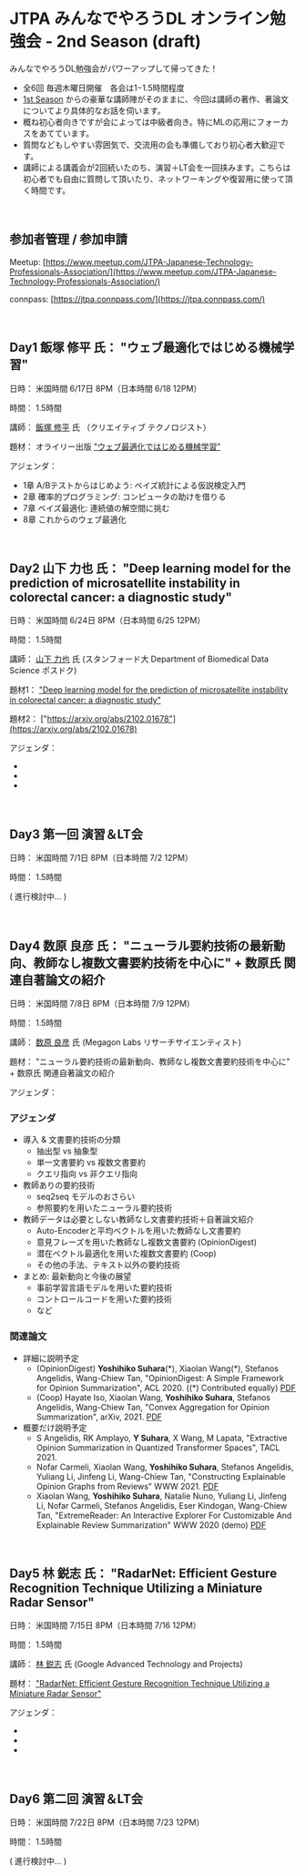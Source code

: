 # JTPA みんなでやろうDL オンライン勉強会 - 2nd Season (draft)

みんなでやろうDL勉強会がパワーアップして帰ってきた！

* 全6回 毎週木曜日開催　各会は1−1.5時間程度
* [1st Season](https://github.com/JTPA/learn_DL_together/blob/master/README.md) からの豪華な講師陣がそのままに、今回は講師の著作、著論文についてより具体的なお話を伺います。
* 概ね初心者向きですが会によっては中級者向き。特にMLの応用にフォーカスをあてています。
* 質問などもしやすい雰囲気で、交流用の会も準備しており初心者大歓迎です。
* 講師による講義会が2回続いたのち、演習＋LT会を一回挟みます。こちらは初心者でも自由に質問して頂いたり、ネットワーキングや復習用に使って頂く時間です。

<br>

## 参加者管理 / 参加申請

Meetup: [https://www.meetup.com/JTPA-Japanese-Technology-Professionals-Association/](https://www.meetup.com/JTPA-Japanese-Technology-Professionals-Association/)

connpass: [https://jtpa.connpass.com/](https://jtpa.connpass.com/)

<br>

## Day1 飯塚 修平 氏： "ウェブ最適化ではじめる機械学習"

日時： 米国時間 6/17日 8PM（日本時間 6/18 12PM）

時間： 1.5時間

講師： [飯塚 修平](https://tushuhei.com/) 氏 （クリエイティブ テクノロジスト）

題材： オライリー出版  ["ウェブ最適化ではじめる機械学習"](https://tushuhei.com/blog/introduction-to-machine-learning-with-web-optimization/)


アジェンダ：

* 1章 A/Bテストからはじめよう: ベイズ統計による仮説検定入門
* 2章 確率的プログラミング: コンピュータの助けを借りる
* 7章 ベイズ最適化: 連続値の解空間に挑む
* 8章 これからのウェブ最適化
                        
<br>

## Day2 山下 力也 氏： "Deep learning model for the prediction of microsatellite instability in colorectal cancer: a diagnostic study"

日時： 米国時間 6/24日 8PM（日本時間 6/25 12PM）

時間： 1.5時間

講師： [山下 力也](https://www.linkedin.com/in/rikiya-yamashita/) 氏 (スタンフォード大 Department of Biomedical Data Science ポスドク)

題材1： ["Deep learning model for the prediction of microsatellite instability in colorectal cancer: a diagnostic study"](https://pubmed.ncbi.nlm.nih.gov/33387492/)

題材2： ["https://arxiv.org/abs/2102.01678"](https://arxiv.org/abs/2102.01678)


アジェンダ：

* 
*
*

<br>

## Day3 第一回 演習＆LT会

日時： 米国時間 7/1日 8PM（日本時間 7/2 12PM）

時間： 1.5時間

( 進行検討中... )

<br>

## Day4 数原 良彦 氏： "ニューラル要約技術の最新動向、教師なし複数文書要約技術を中心に" + 数原氏 関連自著論文の紹介

日時： 米国時間 7/8日 8PM（日本時間 7/9 12PM）

時間： 1.5時間

講師： [数原 良彦](https://yoshi-suhara.com/) 氏 (Megagon Labs リサーチサイエンティスト) 

題材： "ニューラル要約技術の最新動向、教師なし複数文書要約技術を中心に" + 数原氏 関連自著論文の紹介


アジェンダ：

### アジェンダ

- 導入 & 文書要約技術の分類
    - 抽出型 vs 抽象型
    - 単一文書要約 vs 複数文書要約
    - クエリ指向 vs 非クエリ指向
- 教師ありの要約技術
    - seq2seq モデルのおさらい
    - 参照要約を用いたニューラル要約技術
- 教師データは必要としない教師なし文書要約技術＋自著論文紹介
    - Auto-Encoderと平均ベクトルを用いた教師なし文書要約
    - 意見フレーズを用いた教師なし複数文書要約 (OpinionDigest)
    - 潜在ベクトル最適化を用いた複数文書要約 (Coop)
    - その他の手法、テキスト以外の要約技術
- まとめ: 最新動向と今後の展望
    - 事前学習言語モデルを用いた要約技術
    - コントロールコードを用いた要約技術
    - など	　

### 関連論文
- 詳細に説明予定
    - (OpinionDigest) **Yoshihiko Suhara**(&#42;), Xiaolan Wang(&#42;), Stefanos Angelidis, Wang-Chiew Tan, "OpinionDigest: A Simple Framework for Opinion Summarization", ACL 2020. ((*) Contributed equally) [PDF](https://www.aclweb.org/anthology/2020.acl-main.513/)
    - (Coop) Hayate Iso, Xiaolan Wang, **Yoshihiko Suhara**, Stefanos Angelidis, Wang-Chiew Tan, "Convex Aggregation for Opinion Summarization", arXiv, 2021. [PDF](https://arxiv.org/abs/2104.01371)
- 概要だけ説明予定
    - S Angelidis, RK Amplayo, **Y Suhara**, X Wang, M Lapata, "Extractive Opinion Summarization in Quantized Transformer Spaces", TACL 2021.
    - Nofar Carmeli, Xiaolan Wang, **Yoshihiko Suhara**, Stefanos Angelidis, Yuliang Li, Jinfeng Li, Wang-Chiew Tan, "Constructing Explainable Opinion Graphs from Reviews" WWW 2021. [PDF](https://arxiv.org/abs/2006.00119)
    - Xiaolan Wang, **Yoshihiko Suhara**, Natalie Nuno, Yuliang Li, Jinfeng Li, Nofar Carmeli, Stefanos Angelidis, Eser Kindogan, Wang-Chiew Tan, "ExtremeReader: An Interactive Explorer For Customizable And Explainable Review Summarization" WWW 2020 (demo) [PDF](https://megagon.ai/wp-content/uploads/2020/05/ExtremeReader.pdf)


<br>

## Day5 林 鋭志 氏： "RadarNet: Efficient Gesture Recognition Technique Utilizing a Miniature Radar Sensor"

日時： 米国時間 7/15日 8PM（日本時間 7/16 12PM）

時間： 1.5時間

講師： [林 鋭志](http://eiji.hayashi.io/) 氏 (Google Advanced Technology and Projects)

題材： ["RadarNet: Efficient Gesture Recognition Technique Utilizing a Miniature Radar Sensor"](https://dl.acm.org/doi/10.1145/3411764.3445367)


アジェンダ：

* 
*
*

<br>

## Day6 第二回 演習＆LT会

日時： 米国時間 7/22日 8PM（日本時間 7/23 12PM）

時間： 1.5時間

( 進行検討中... )






